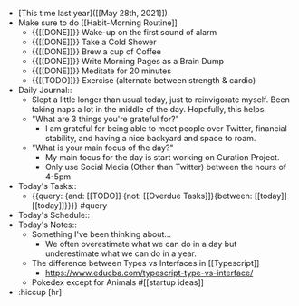 - [This time last year]([[May 28th, 2021]])
- Make sure to do [[Habit-Morning Routine]]
    - {{[[DONE]]}} Wake-up on the first sound of alarm
    - {{[[DONE]]}} Take a Cold Shower
    - {{[[DONE]]}} Brew a cup of Coffee
    - {{[[DONE]]}} Write Morning Pages as a Brain Dump
    - {{[[DONE]]}} Meditate for 20 minutes
    - {{[[TODO]]}} Exercise (alternate between strength & cardio)
- Daily Journal::
    - Slept a little longer than usual today, just to reinvigorate myself. Been taking naps a lot in the middle of the day. Hopefully, this helps.
    - "What are 3 things you're grateful for?"
        - I am grateful for being able to meet people over Twitter, financial stability, and having a nice backyard and space to roam.
    - "What is your main focus of the day?"
        - My main focus for the day is start working on Curation Project.
        - Only use Social Media (Other than Twitter) between the hours of 4-5pm
- Today's Tasks::
    - {{query: {and: [[TODO]] {not: [[Overdue Tasks]]}{between: [[today]] [[today]]}}}} #query
- Today's Schedule::
- Today's Notes::
    - Something I've been thinking about...
        - We often overestimate what we can do in a day but underestimate what we can do in a year.
    - The difference between Types vs Interfaces in [[Typescript]]
        - https://www.educba.com/typescript-type-vs-interface/
    - Pokedex except for Animals #[[startup ideas]]
- :hiccup [hr]
